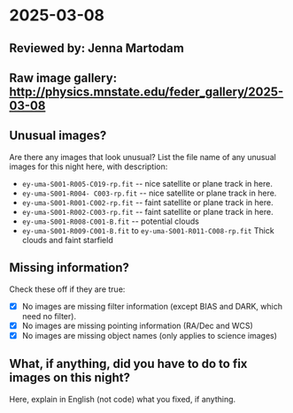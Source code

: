 # 2025-03-08

## Reviewed by:   Jenna Martodam

## Raw image gallery: http://physics.mnstate.edu/feder_gallery/2025-03-08

## Unusual images?

Are there any images that look unusual? List the file name of any unusual images for this night here, with description:
+ `ey-uma-S001-R005-C019-rp.fit` -- nice satellite or plane track in here.
+ `ey-uma-S001-R004- C003-rp.fit` -- nice satellite or plane track in here.
+ `ey-uma-S001-R001-C002-rp.fit` -- faint satellite or plane track in here.
+ `ey-uma-S001-R002-C003-rp.fit` -- faint satellite or plane track in here.
+ `ey-uma-S001-R008-C001-B.fit` -- potential clouds
+ `ey-uma-S001-R009-C001-B.fit` to `ey-uma-S001-R011-C008-rp.fit` Thick clouds and faint starfield
## Missing information?

Check these off if they are true:
- [x] No images are missing filter information (except BIAS and DARK, which need no filter).
- [x] No images are missing pointing information (RA/Dec and WCS)
- [x] No images are missing object names (only applies to science images)
## What, if anything, did you have to do to fix images on this night?

Here, explain in English (not code) what you fixed, if anything.
